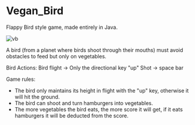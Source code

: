 # Vegan_Bird
Flappy Bird style game, made entirely in Java.

![vb](https://user-images.githubusercontent.com/77767010/128431431-a4c94977-154f-4755-9b58-a82644aeeed3.jpeg)

A bird (from a planet where birds shoot through their mouths) must avoid obstacles to feed but only on vegetables.

Bird Actions:
Bird flight -> Only the directional key "up"
Shot -> space bar

Game rules:
- The bird only maintains its height in flight with the "up" key, otherwise it will hit the ground.
- The bird can shoot and turn hamburgers into vegetables.
- The more vegetables the bird eats, the more score it will get, if it eats hamburgers it will be deducted from the score.
